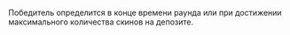 Победитель определится в конце времени раунда или при достижении максимального количества скинов на депозите.